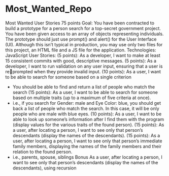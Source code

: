# Most_Wanted_Repo

Most Wanted User Stories
75 points
Goal: You have been contracted to build a prototype for a person search for a top-secret government 
project. You have been given access to an array of objects representing individuals. The prototype 
should just use prompt() and alert() for the User Interface (UI). Although this isn’t typical in production, 
you may use only two files for this project, an HTML file and a JS file for the application.
Technologies: JavaScript
User Stories:
(5 points): As a developer, I want to make at least 15 consistent commits with good, descriptive 
messages.
(5 points): As a developer, I want to run validation on any user input, ensuring that a user is reprompted when they provide invalid input.
(10 points): As a user, I want to be able to search for someone based on a single criterion
- You should be able to find and return a list of people who match the search
(15 points): As a user, I want to be able to search for someone based on multiple traits (up to a 
maximum of five criteria at once).
- i.e., if you search for Gender: male and Eye Color: blue, you should get back a list of people who 
match the search. In this case, it will be only people who are male with blue eyes.
(10 points): As a user, I want to be able to look up someone’s information after I find them with the 
program (display values for the various traits of the found person).
(15 points): As a user, after locating a person, I want to see only that person’s descendants (display the 
names of the descendants).
(15 points): As a user, after locating a person, I want to see only that person’s immediate family 
members, displaying the names of the family members and their relation to the found person. 
- i.e., parents, spouse, siblings
Bonus
As a user, after locating a person, I want to see only that person’s descendants (display the names of the 
descendants), using recursion